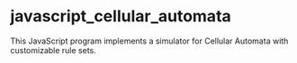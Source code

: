 # javascript_cellular_automata
This JavaScript program implements a simulator for Cellular Automata with customizable rule sets.
